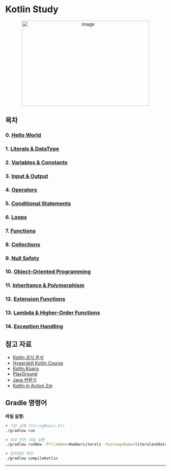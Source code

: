 # Kotlin Study

<div align="center">
<img width="400" height="267" alt="image" src="https://github.com/user-attachments/assets/d0d0f227-a5bf-4b3a-a332-6fa2c3dbf900" />
</div>

## 목차
### 0. [Hello World](https://github.com/dmp100/KotlinStudy/blob/44e3f1e468feb50a7e842cb9ec8e2bc9d53f7e1d/src/main/kotlin/Main.kt)
### 1. [Literals & DataType](./src/main/kotlin/literalanddatatype/README.md)
### 2. [Variables & Constants](./src/main/kotlin/variables/README.md)
### 3. [Input & Output](./src/main/kotlin/io/README.md)
### 4. [Operators](./src/main/kotlin/operators/README.md)
### 5. [Conditional Statements](./src/main/kotlin/conditionals/README.md)
### 6. [Loops](./src/main/kotlin/loops/README.md)
### 7. [Functions](./src/main/kotlin/functions/README.md)
### 8. [Collections](./src/main/kotlin/collections/README.md)
### 9. [Null Safety](./src/main/kotlin/nullsafety/README.md)
### 10. [Object-Oriented Programming](./src/main/kotlin/oop/README.md)
### 11. [Inheritance & Polymorphism](./src/main/kotlin/inheritance/README.md)
### 12. [Extension Functions](./src/main/kotlin/extensions/README.md)
### 13. [Lambda & Higher-Order Functions](./src/main/kotlin/lambda/README.md)
### 14. [Exception Handling](./src/main/kotlin/exceptions/README.md)

## 참고 자료
- [Kotlin 공식 문서](https://kotlinlang.org/docs/)
- [Hyperskill Kotlin Course](https://hyperskill.org/courses/69)
- [Kotlin Koans](https://play.kotlinlang.org/koans/overview)
- [PlayGround](https://play.kotlinlang.org/)
- [Java 변환기](https://www.codeconvert.ai/kotlin-to-java-converter)
- [Kotlin in Action 2/e](https://github.com/Kotlin/kotlin-in-action-2e)

## Gradle 명령어

**파일 실행:**
```bash
# 기본 실행 (StringBasic.kt)
./gradlew run

# 새로 만든 파일 실행
./gradlew runNew -PfileName=NumberLiterals -PpackageName=literalanddatatype

# 컴파일만 확인
./gradlew compileKotlin
```

---

